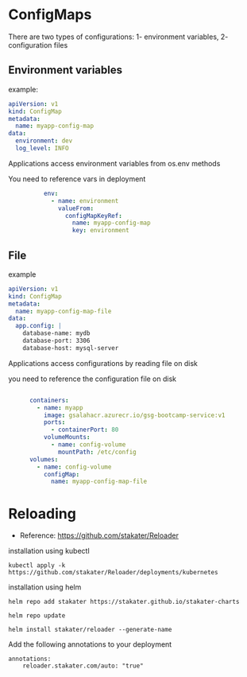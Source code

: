 # ConfigMaps

There are two types of configurations: 1- environment variables, 2- configuration files

## Environment variables 
example: 
```yaml
apiVersion: v1
kind: ConfigMap
metadata:
  name: myapp-config-map
data:
  environment: dev
  log_level: INFO

```
Applications access environment variables from os.env methods 

You need to reference vars in deployment 

```yaml
          env:
            - name: environment
              valueFrom:
                configMapKeyRef:
                  name: myapp-config-map
                  key: environment
```

## File
example
```yaml
apiVersion: v1
kind: ConfigMap
metadata:
  name: myapp-config-map-file
data:
  app.config: |
    database-name: mydb
    database-port: 3306
    database-host: mysql-server
```
Applications access configurations by reading file on disk


you need to reference the configuration file on disk

```yaml

      containers:
        - name: myapp
          image: gsalahacr.azurecr.io/gsg-bootcamp-service:v1
          ports:
            - containerPort: 80
          volumeMounts:
            - name: config-volume
              mountPath: /etc/config
      volumes:
        - name: config-volume
          configMap:
            name: myapp-config-map-file

```



# Reloading

* Reference: https://github.com/stakater/Reloader

installation using kubectl

```
kubectl apply -k https://github.com/stakater/Reloader/deployments/kubernetes
```

installation using helm 

```
helm repo add stakater https://stakater.github.io/stakater-charts

helm repo update

helm install stakater/reloader --generate-name

```

Add the following annotations to your deployment


```
annotations:
    reloader.stakater.com/auto: "true"

```